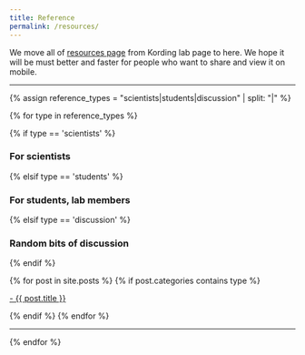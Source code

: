 ```yaml
---
title: Reference
permalink: /resources/
---
```


We move all of [resources page](http://klab.smpp.northwestern.edu/wiki/index.php5/Resources)
from Kording lab page to here. We hope it will be must better and faster for people who want to share
and view it on mobile.

<hr>


{% assign reference_types = "scientists|students|discussion" | split: "|" %}

{% for type in reference_types %}

{% if type == 'scientists' %}
### **For scientists**
 {% elsif type == 'students' %}
### **For students, lab members**
 {% elsif type == 'discussion' %}
### **Random bits of discussion**
{% endif %}

<div class="content list">
  {% for post in site.posts %}
    {% if post.categories contains type %}
    <div class="list-item">
      <p class="list-post-title">
        <a href="{{ site.baseurl }}{{ post.url }}">- {{ post.title }}</a>
      </p>
    </div>
    {% endif %}
  {% endfor %}
</div>

<hr>
{% endfor %}
